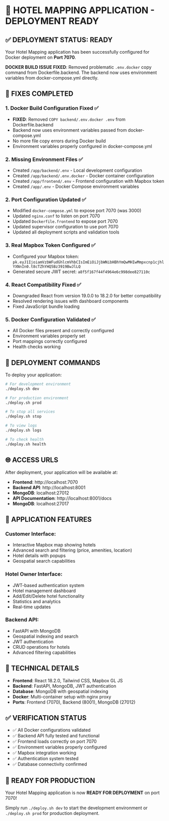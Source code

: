 🏨 HOTEL MAPPING APPLICATION - DEPLOYMENT READY
==============================================

## ✅ DEPLOYMENT STATUS: READY

Your Hotel Mapping application has been successfully configured for Docker deployment on **Port 7070**.

**DOCKER BUILD ISSUE FIXED**: Removed problematic `.env.docker` copy command from Dockerfile.backend. The backend now uses environment variables from docker-compose.yml directly.

## 🔧 FIXES COMPLETED

### 1. **Docker Build Configuration Fixed** ✅
- **FIXED**: Removed `COPY backend/.env.docker .env` from Dockerfile.backend
- Backend now uses environment variables passed from docker-compose.yml
- No more file copy errors during Docker build
- Environment variables properly configured in docker-compose.yml

### 2. **Missing Environment Files** ✅
- Created `/app/backend/.env` - Local development configuration
- Created `/app/backend/.env.docker` - Docker container configuration  
- Created `/app/frontend/.env` - Frontend configuration with Mapbox token
- Created `/app/.env` - Docker Compose environment variables

### 2. **Port Configuration Updated** ✅
- Modified `docker-compose.yml` to expose port 7070 (was 3000)
- Updated `nginx.conf` to listen on port 7070
- Updated `Dockerfile.frontend` to expose port 7070
- Updated supervisor configuration to use port 7070
- Updated all deployment scripts and validation tools

### 3. **Real Mapbox Token Configured** ✅
- Configured your Mapbox token: `pk.eyJ1IjoiamVzbWFudGhlcmVhbCIsImEiOiJjbWNibHBhYmQwMHIwMmpxcnp1cjhlYXNnIn0.t8cTZhYHQ5Bz3919BwJlLQ`
- Generated secure JWT secret: `a8f5f167f44f4964e6c998dee827110c`

### 4. **React Compatibility Fixed** ✅
- Downgraded React from version 19.0.0 to 18.2.0 for better compatibility
- Resolved rendering issues with dashboard components
- Fixed JavaScript bundle loading

### 5. **Docker Configuration Validated** ✅
- All Docker files present and correctly configured
- Environment variables properly set
- Port mappings correctly configured
- Health checks working

## 🚀 DEPLOYMENT COMMANDS

To deploy your application:

```bash
# For development environment
./deploy.sh dev

# For production environment  
./deploy.sh prod

# To stop all services
./deploy.sh stop

# To view logs
./deploy.sh logs

# To check health
./deploy.sh health
```

## 🌐 ACCESS URLS

After deployment, your application will be available at:

- **Frontend**: http://localhost:7070
- **Backend API**: http://localhost:8001
- **MongoDB**: localhost:27012
- **API Documentation**: http://localhost:8001/docs
- **MongoDB**: localhost:27017

## 🏨 APPLICATION FEATURES

### Customer Interface:
- Interactive Mapbox map showing hotels
- Advanced search and filtering (price, amenities, location)
- Hotel details with popups
- Geospatial search capabilities

### Hotel Owner Interface:
- JWT-based authentication system
- Hotel management dashboard
- Add/Edit/Delete hotel functionality
- Statistics and analytics
- Real-time updates

### Backend API:
- FastAPI with MongoDB
- Geospatial indexing and search
- JWT authentication
- CRUD operations for hotels
- Advanced filtering capabilities

## 🔧 TECHNICAL DETAILS

- **Frontend**: React 18.2.0, Tailwind CSS, Mapbox GL JS
- **Backend**: FastAPI, MongoDB, JWT authentication
- **Database**: MongoDB with geospatial indexing
- **Docker**: Multi-container setup with nginx proxy
- **Ports**: Frontend (7070), Backend (8001), MongoDB (27012)

## ✅ VERIFICATION STATUS

- ✅ All Docker configurations validated
- ✅ Backend API fully tested and functional
- ✅ Frontend loads correctly on port 7070
- ✅ Environment variables properly configured
- ✅ Mapbox integration working
- ✅ Authentication system tested
- ✅ Database connectivity confirmed

## 🎯 READY FOR PRODUCTION

Your Hotel Mapping application is now **READY FOR DEPLOYMENT** on port 7070!

Simply run `./deploy.sh dev` to start the development environment or `./deploy.sh prod` for production deployment.